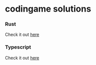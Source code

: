 # codingame solutions

### Rust
Check it out [here](./rust)
### Typescript
Check it out [here](./typescript)

